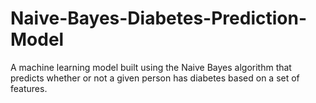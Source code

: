 # Naive-Bayes-Diabetes-Prediction-Model
A machine learning model built using the Naive Bayes algorithm that predicts whether or not a given person has diabetes based on a set of features.
